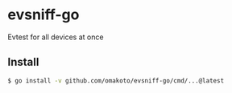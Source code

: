 # evsniff-go
Evtest for all devices at once

## Install

```bash
$ go install -v github.com/omakoto/evsniff-go/cmd/...@latest
```
